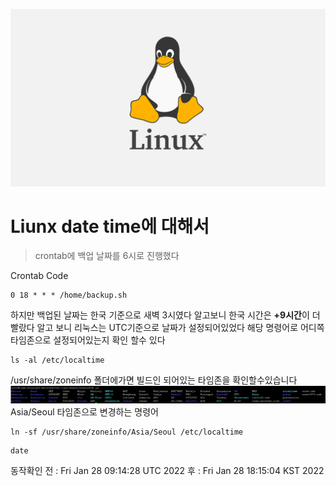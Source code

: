 ![](/study/assets/thumbnail_liunx.png)

# Liunx date time에 대해서

> crontab에 백업 날짜를 6시로 진행했다

Crontab Code

```shell
0 18 * * * /home/backup.sh
```

하지만 백업된 날짜는 한국 기준으로 새벽 3시였다 알고보니 한국 시간은 <strong>+9시간</strong>이 더 빨랐다
알고 보니 리눅스는 UTC기준으로 날짜가 설정되어있었다
해당 명령어로 어디쪽 타임존으로 설정되어있는지 확인 할수 있다

```shell
ls -al /etc/localtime
```

/usr/share/zoneinfo 폴더에가면 빌드인 되어있는 타임존을 확인할수있습니다
![image.png](/study/assets/content_liunx_datetime.png)
Asia/Seoul 타임존으로 변경하는 명령어

```shell
ln -sf /usr/share/zoneinfo/Asia/Seoul /etc/localtime
```

```
date
```

동작확인
전 : Fri Jan 28 09:14:28 UTC 2022
후 : Fri Jan 28 18:15:04 KST 2022